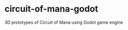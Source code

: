 circuit-of-mana-godot
=====================

3D prototypes of Circuit of Mana using Godot game engine
